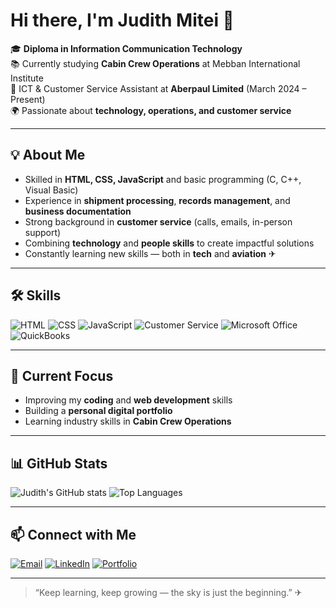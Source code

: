 # Hi there, I'm Judith Mitei 👋

🎓 **Diploma in Information Communication Technology**  
📚 Currently studying **Cabin Crew Operations** at Mebban International Institute  
💼 ICT & Customer Service Assistant at **Aberpaul Limited** (March 2024 – Present)  
🌍 Passionate about **technology, operations, and customer service**  

---

## 💡 About Me
- Skilled in **HTML, CSS, JavaScript** and basic programming (C, C++, Visual Basic)  
- Experience in **shipment processing**, **records management**, and **business documentation**  
- Strong background in **customer service** (calls, emails, in-person support)  
- Combining **technology** and **people skills** to create impactful solutions  
- Constantly learning new skills — both in **tech** and **aviation** ✈  

---

## 🛠 Skills
![HTML](https://img.shields.io/badge/-HTML5-E34F26?logo=html5&logoColor=white&style=for-the-badge)
![CSS](https://img.shields.io/badge/-CSS3-1572B6?logo=css3&logoColor=white&style=for-the-badge)
![JavaScript](https://img.shields.io/badge/-JavaScript-F7DF1E?logo=javascript&logoColor=black&style=for-the-badge)
![Customer Service](https://img.shields.io/badge/-Customer_Service-blue?style=for-the-badge)
![Microsoft Office](https://img.shields.io/badge/-Microsoft_Office-D83B01?logo=microsoft-office&logoColor=white&style=for-the-badge)
![QuickBooks](https://img.shields.io/badge/-QuickBooks-2CA01C?logo=quickbooks&logoColor=white&style=for-the-badge)

---

## 📌 Current Focus
- Improving my **coding** and **web development** skills  
- Building a **personal digital portfolio**  
- Learning industry skills in **Cabin Crew Operations**  

---

## 📊 GitHub Stats
![Judith's GitHub stats](https://github-readme-stats.vercel.app/api?username=YourGitHubUsername&show_icons=true&theme=blueberry)
![Top Languages](https://github-readme-stats.vercel.app/api/top-langs/?username=YourGitHubUsername&layout=compact&theme=blueberry)

---

## 📫 Connect with Me
[![Email](https://img.shields.io/badge/Email-judithmitei1%40gmail.com-red?style=for-the-badge&logo=gmail)](mailto:judithmitei1@gmail.com)
[![LinkedIn](https://img.shields.io/badge/LinkedIn-Profile-blue?style=for-the-badge&logo=linkedin)](https://www.linkedin.com/in/judith-mitei-b05110295?utm_source=share&utm_campaign=share_via&utm_content=profile&utm_medium=android_app)
[![Portfolio](https://img.shields.io/badge/Portfolio-Website-blueviolet?style=for-the-badge&logo=google-chrome)](https://miteijudith.portfoliobox.net/)

---

> “Keep learning, keep growing — the sky is just the beginning.” ✈


